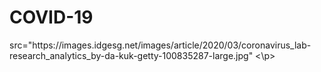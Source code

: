 # COVID-19
<p> 
  src="https://images.idgesg.net/images/article/2020/03/coronavirus_lab-research_analytics_by-da-kuk-getty-100835287-large.jpg"
<\p>
